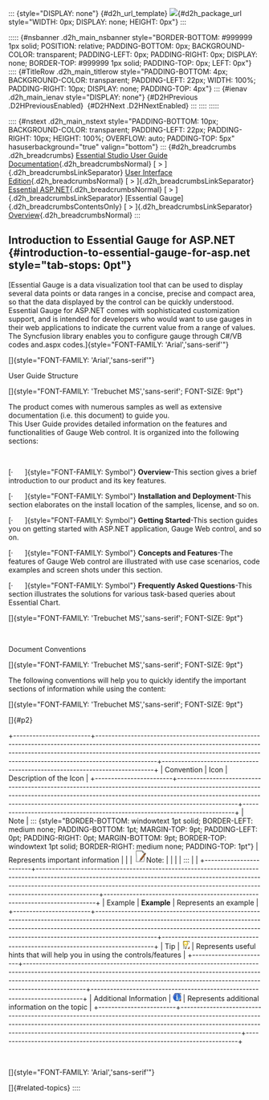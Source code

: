 ::: {style="DISPLAY: none"}
[](ms-xhelp:///?Id=d2h_url_template){#d2h_url_template} ![](!package_url!){#d2h_package_url style="WIDTH: 0px; DISPLAY: none; HEIGHT: 0px"}
:::

::::: {#nsbanner .d2h_main_nsbanner style="BORDER-BOTTOM: #999999 1px solid; POSITION: relative; PADDING-BOTTOM: 0px; BACKGROUND-COLOR: transparent; PADDING-LEFT: 0px; PADDING-RIGHT: 0px; DISPLAY: none; BORDER-TOP: #999999 1px solid; PADDING-TOP: 0px; LEFT: 0px"}
:::: {#TitleRow .d2h_main_titlerow style="PADDING-BOTTOM: 4px; BACKGROUND-COLOR: transparent; PADDING-LEFT: 22px; WIDTH: 100%; PADDING-RIGHT: 10px; DISPLAY: none; PADDING-TOP: 4px"}
::: {#ienav .d2h_main_ienav style="DISPLAY: none"}
[](ms-xhelp:///?Id=56de71da-0699-46e9-b7ac-82ebc8097411){#D2HPrevious .D2HPreviousEnabled}  [](ms-xhelp:///?Id=360c623c-0ff6-4b7f-8d63-85f8a61b72c6){#D2HNext .D2HNextEnabled}
:::
::::
:::::

:::: {#nstext .d2h_main_nstext style="PADDING-BOTTOM: 10px; BACKGROUND-COLOR: transparent; PADDING-LEFT: 22px; PADDING-RIGHT: 10px; HEIGHT: 100%; OVERFLOW: auto; PADDING-TOP: 5px" hasuserbackground="true" valign="bottom"}
::: {#d2h_breadcrumbs .d2h_breadcrumbs}
[Essential Studio User Guide Documentation](ms-xhelp:///?Id=12457748-09e3-4d74-a240-8e049cedf030){.d2h_breadcrumbsNormal} [ \> ]{.d2h_breadcrumbsLinkSeparator} [User Interface Edition](ms-xhelp:///?Id=c29296b7-531c-413b-a0ec-488ca1f7f669){.d2h_breadcrumbsNormal} [ \> ]{.d2h_breadcrumbsLinkSeparator} [Essential ASP.NET](ms-xhelp:///?Id=25c35330-c127-4dad-9a92-ed79dc7261a6){.d2h_breadcrumbsNormal} [ \> ]{.d2h_breadcrumbsLinkSeparator} [Essential Gauge]{.d2h_breadcrumbsContentsOnly} [ \> ]{.d2h_breadcrumbsLinkSeparator} [Overview](ms-xhelp:///?Id=56de71da-0699-46e9-b7ac-82ebc8097411){.d2h_breadcrumbsNormal}
:::

## Introduction to Essential Gauge for ASP.NET {#introduction-to-essential-gauge-for-asp.net style="tab-stops: 0pt"}

[Essential Gauge is a data visualization tool that can be used to display several data points or data ranges in a concise, precise and compact area, so that the data displayed by the control can be quickly understood.\
Essential Gauge for ASP.NET comes with sophisticated customization support, and is intended for developers who would want to use gauges in their web applications to indicate the current value from a range of values. The Syncfusion library enables you to configure gauge through C#/VB codes and.aspx codes.]{style="FONT-FAMILY: 'Arial','sans-serif'"}

[]{style="FONT-FAMILY: 'Arial','sans-serif'"} 

User Guide Structure

[]{style="FONT-FAMILY: 'Trebuchet MS','sans-serif'; FONT-SIZE: 9pt"} 

The product comes with numerous samples as well as extensive documentation (i.e. this document) to guide you.\
This User Guide provides detailed information on the features and functionalities of Gauge Web control. It is organized into the following sections:

 

[·      ]{style="FONT-FAMILY: Symbol"} **Overview**-This section gives a brief introduction to our product and its key features.

[·      ]{style="FONT-FAMILY: Symbol"} **Installation and** **Deployment**-This section elaborates on the install location of the samples, license, and so on.

[·      ]{style="FONT-FAMILY: Symbol"} **Getting Started**-This section guides you on getting started with ASP.NET application, Gauge Web control, and so on.

[·      ]{style="FONT-FAMILY: Symbol"} **Concepts and Features**-The features of Gauge Web control are illustrated with use case scenarios, code examples and screen shots under this section.

[·      ]{style="FONT-FAMILY: Symbol"} **Frequently Asked Questions**-This section illustrates the solutions for various task-based queries about Essential Chart.

[]{style="FONT-FAMILY: 'Trebuchet MS','sans-serif'; FONT-SIZE: 9pt"} 

 

Document Conventions

[]{style="FONT-FAMILY: 'Trebuchet MS','sans-serif'; FONT-SIZE: 9pt"} 

The following conventions will help you to quickly identify the important sections of information while using the content:

[]{style="FONT-FAMILY: 'Trebuchet MS','sans-serif'; FONT-SIZE: 9pt"} 

[]{#p2} 

+------------------------+-------------------------------------------------------------------------------------------------------------------------------------------------------------------------------------------------------------------------------------------------------------+---------------------------------------------------------------------------+
| Convention             | Icon                                                                                                                                                                                                                                                        | Description of the Icon                                                   |
+------------------------+-------------------------------------------------------------------------------------------------------------------------------------------------------------------------------------------------------------------------------------------------------------+---------------------------------------------------------------------------+
| Note                   | ::: {style="BORDER-BOTTOM: windowtext 1pt solid; BORDER-LEFT: medium none; PADDING-BOTTOM: 1pt; MARGIN-TOP: 9pt; PADDING-LEFT: 0pt; PADDING-RIGHT: 0pt; MARGIN-BOTTOM: 9pt; BORDER-TOP: windowtext 1pt solid; BORDER-RIGHT: medium none; PADDING-TOP: 1pt"} | Represents important information                                          |
|                        | ![](ImagesExt/image105_0.jpg)Note:                                                                                                                                                                                                                          |                                                                           |
|                        | :::                                                                                                                                                                                                                                                         |                                                                           |
+------------------------+-------------------------------------------------------------------------------------------------------------------------------------------------------------------------------------------------------------------------------------------------------------+---------------------------------------------------------------------------+
| Example                | **Example**                                                                                                                                                                                                                                                 | Represents an example                                                     |
+------------------------+-------------------------------------------------------------------------------------------------------------------------------------------------------------------------------------------------------------------------------------------------------------+---------------------------------------------------------------------------+
| Tip                    | ![](ImagesExt/image105_1.jpg)                                                                                                                                                                                                                               | Represents useful hints that will help you in using the controls/features |
+------------------------+-------------------------------------------------------------------------------------------------------------------------------------------------------------------------------------------------------------------------------------------------------------+---------------------------------------------------------------------------+
| Additional Information | ![](ImagesExt/image105_2.jpg)                                                                                                                                                                                                                               | Represents additional information on the topic                            |
+------------------------+-------------------------------------------------------------------------------------------------------------------------------------------------------------------------------------------------------------------------------------------------------------+---------------------------------------------------------------------------+

 

[]{style="FONT-FAMILY: 'Arial','sans-serif'"} 

[]{#related-topics}
::::
